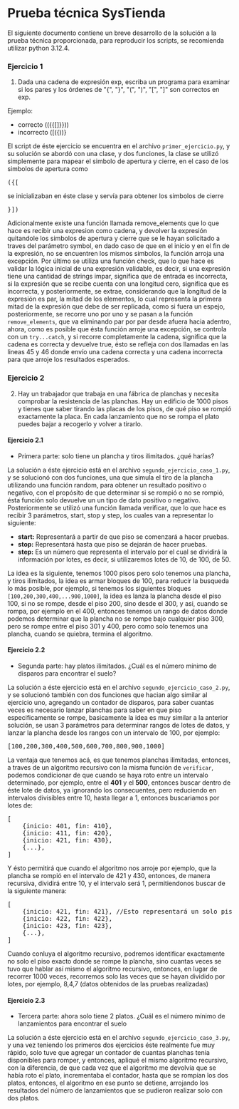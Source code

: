 # Prueba técnica SysTienda

El siguiente documento contiene un breve desarrollo de la solución a la prueba 
técnica proporcionada, para reproducir los scripts, se recomienda utilizar python 3.12.4.

### Ejercicio 1
1. Dada una cadena de expresión exp, escriba un programa para examinar si los pares y los órdenes de "{", "}", "(", ")", "[", "]" son correctos en exp.

Ejemplo: 
- correcto (({{[]}}))
- incorrecto ([({))}

El script de éste ejercicio se encuentra en el archivo <code>primer_ejercicio.py</code>,
y su solución se abordó con una clase, y dos funciones, la clase se utilizó
simplemente para mapear el simbolo de apertura y cierre, en el caso de los simbolos de
apertura como <pre>({[</pre> se inicializaban en éste clase y servía para obtener
los simbolos de cierre <pre>}])</pre>
Adicionalmente existe una función llamada remove_elements que lo que hace es recibir
una expresion como cadena, y devolver la expresión quitandole los simbolos de
apertura y cierre que se le hayan solicitado a traves del parámetro symbol, en dado
caso de que en el inicio y en el fin de la expresión, no se encuentren los mismos 
simbolos, la función arroja una excepción.
Por último se utiliza una función check, que lo que hace es validar la lógica inicial
de una expresión validable, es decir, si una expresión tiene una cantidad de strings 
impar, significa que de entrada es incorrecta, si la expresión que se recibe cuenta
con una longitud cero, significa que es incorrecta, y posteriormente, se extrae, 
considerando que la longitud de la expresión es par, la mitad de los elementos, lo cual 
representa la primera mitad de la expresión que debe de ser replicada, como si 
fuera un espejo, posteriormente, se recorre uno por uno y se pasan a la función
<code>remove_elements</code>, que va eliminando par por par desde afuera hacia adentro, 
ahora, como es posible que ésta función arroje una excepción, se controla con un
<code>try...catch</code>, y si recorre completamente la cadena, significa que la cadena
es correcta y devuelve true, ésto se refleja con dos llamadas en las lineas 45 y 46 
donde envío una cadena correcta y una cadena incorrecta para que arroje los resultados
esperados.

### Ejercicio 2

2. Hay un trabajador que trabaja en una fábrica de planchas y necesita comprobar la resistencia de las planchas. 
Hay un edificio de 1000 pisos y tienes que saber tirando las placas de los pisos, de qué piso se rompió exactamente la placa. En cada lanzamiento que no se rompa el plato puedes bajar a recogerlo y volver a tirarlo.

#### Ejercicio 2.1
- Primera parte: solo tiene un plancha y tiros ilimitados. ¿qué harías?

La solución a éste ejercicio está en el archivo <code>segundo_ejercicio_caso_1.py</code>,
y se solucionó con dos funciones, una que simula el tiro de la plancha 
utilizando una función random, para obtener un resultado positivo o negativo, con el
propósito de que determinar si se rompió o no se rompió, ésta función solo devuelve un 
un tipo de dato positivo o negativo. 
Posteriormente se utilizó una función llamada verificar, que lo que hace es recibir 3
parámetros, start, stop y step, los cuales van a representar lo siguiente:

- **start:** Representará a partir de que piso se comenzará a hacer pruebas.
- **stop:** Representará hasta que piso se dejarán de hacer pruebas.
- **step:** Es un número que representa el intervalo por el cual se dividirá la información por lotes, es decir, si utilizaremos lotes de 10, de 100, de 50.

La idea es la siguiente, tenemos 1000 pisos pero solo tenemos una plancha, y tiros ilimitados,
la idea es armar bloques de 100, para reducir la busqueda lo más posible, por ejemplo, si tenemos los siguientes
bloques <code>[100,200,300,400,...900,1000]</code>, la idea es lanza la plancha desde 
el piso 100, si no se rompe, desde el piso 200, sino desde el 300, y asi, cuando se rompa, 
por ejemplo en el 400, entonces tenemos un rango de datos donde podemos determinar que 
la plancha no se rompe bajo cualquier piso 300, pero se rompe entre el piso 301 y 400, pero
como solo tenemos una plancha, cuando se quiebra, termina el algoritmo.

#### Ejercicio 2.2
- Segunda parte: hay platos ilimitados. ¿Cuál es el número mínimo de disparos para encontrar el suelo?

La solución a éste ejercicio está en el archivo <code>segundo_ejercicio_caso_2.py</code>,
y se solucionó también con dos funciones que hacian algo similar al ejercicio uno, 
agregando un contador de disparos, para saber cuantas veces es necesario lanzar planchas
para saber en que piso especificamente se rompe, basicamente la idea es muy similar 
a la anterior solución, se usan 3 parámetros para determinar rangos de lotes de datos, 
y lanzar la plancha desde los rangos con un intervalo de 100, por ejemplo:

<pre>[100,200,300,400,500,600,700,800,900,1000]</pre>

La ventaja que tenemos acá, es que tenemos planchas ilimitadas, entonces, a traves de
un algoritmo recursivo con la misma función de <code>verificar</code>, podemos 
condicionar de que cuando se haya roto entre un intervalo determinado, por ejemplo, entre 
el **401** y el **500**, entonces buscar dentro de éste lote de datos, ya ignorando los 
consecuentes, pero reduciendo en intervalos divisibles entre 10, hasta llegar a 
1, entonces buscariamos por lotes de: 

<pre>
[
    {inicio: 401, fin: 410},
    {inicio: 411, fin: 420},
    {inicio: 421, fin: 430},
    {...},
]
</pre>

Y ésto permitirá que cuando el algoritmo nos arroje por ejemplo, que la plancha se rompió
en el intervalo de 421 y 430, entonces, de manera recursiva, dividirá entre 10, y el 
intervalo será 1, permitiendonos buscar de la siguiente manera:
<pre>
[
    {inicio: 421, fin: 421}, //Esto representará un solo piso
    {inicio: 422, fin: 422},
    {inicio: 423, fin: 423},
    {...},
]
</pre>
Cuando conluya el algoritmo recursivo, podremos identificar exactamente no solo el piso 
exacto donde se rompe la plancha, sino cuantas veces se tuvo que hablar así mismo
el algoritmo recursivo, entonces, en lugar de recorrer 1000 veces, recorremos solo
las veces que se hayan dividido por lotes, por ejemplo, 8,4,7 
(datos obtenidos de las pruebas realizadas)

#### Ejercicio 2.3
- Tercera parte: ahora solo tiene 2 platos. ¿Cuál es el número mínimo de lanzamientos para encontrar el suelo

La solución a éste ejercicio está en el archivo <code>segundo_ejercicio_caso_3.py</code>,
y una vez teniendo los primeros dos ejercicios éste realmente fue muy rápido, solo tuve que 
agregar un contador de cuantas planchas tenia disponibles para romper, y entonces, apliqué
el mismo algoritmo recursivo, con la diferencia, de que cada vez que el algoritmo
me devolvía que se había roto el plato, incrementaba el contador, hasta que se rompían los
dos platos, entonces, el algoritmo en ese punto se detiene, arrojando los resultados
del número de lanzamientos que se pudieron realizar solo con dos platos.